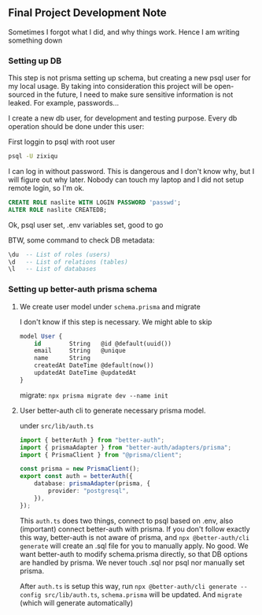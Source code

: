 ## Final Project Development Note

Sometimes I forgot what I did, and why things work. Hence I am writing something down

### Setting up DB
This step is not prisma setting up schema, but creating a new psql user for my local usage. By taking into consideration this project will be open-sourced in the future, I need to make sure sensitive information is not leaked. For example, passwords...

I create a new db user, for development and testing purpose. Every db operation should be done under this user:

First loggin to psql with root user
```bash
psql -U zixiqu
```
I can log in without password. This is dangerous and I don't know why, but I will figure out why later. Nobody can touch my laptop and I did not setup remote login, so I'm ok.

```sql
CREATE ROLE naslite WITH LOGIN PASSWORD 'passwd';
ALTER ROLE naslite CREATEDB;
```

Ok, psql user set, .env variables set, good to go

BTW, some command to check DB metadata:
```sql
\du  -- List of roles (users)
\d   -- List of relations (tables)
\l   -- List of databases
```


### Setting up better-auth prisma schema

1. We create user model under `schema.prisma` and migrate
    
    I don't know if this step is necessary. We might able to skip
    ```sql
    model User {
        id        String   @id @default(uuid())
        email     String   @unique
        name      String
        createdAt DateTime @default(now())
        updatedAt DateTime @updatedAt
    }
    ```
    migrate: `npx prisma migrate dev --name init`


2. User better-auth cli to generate necessary prisma model.

    under `src/lib/auth.ts`
    ```ts
    import { betterAuth } from "better-auth";
    import { prismaAdapter } from "better-auth/adapters/prisma";
    import { PrismaClient } from "@prisma/client";

    const prisma = new PrismaClient();
    export const auth = betterAuth({
        database: prismaAdapter(prisma, {
            provider: "postgresql",
        }),
    });
    ```
    This `auth.ts` does two things, connect to psql based on .env, also (important) connect better-auth with prisma. If you don't follow exactly this way, better-auth is not aware of prisma, and `npx @better-auth/cli generate` will create an .sql file for you to manually apply. No good. We want better-auth to modify schema.prisma directly, so that DB options are handled by prisma. We never touch .sql nor psql nor manually set prisma.

    After `auth.ts` is setup this way, run `npx @better-auth/cli generate --config src/lib/auth.ts`, `schema.prisma` will be updated. And `migrate` (which will generate automatically)